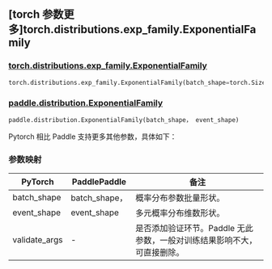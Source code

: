 ## [torch 参数更多]torch.distributions.exp_family.ExponentialFamily

### [torch.distributions.exp_family.ExponentialFamily](https://pytorch.org/docs/stable/distributions.html#torch.distributions.exp_family.ExponentialFamily)

```python
torch.distributions.exp_family.ExponentialFamily(batch_shape=torch.Size([]), event_shape=torch.Size([]), validate_args=None)
```

### [paddle.distribution.ExponentialFamily](https://www.paddlepaddle.org.cn/documentation/docs/zh/develop/api/paddle/distribution/ExponentialFamily_cn.html)

```python
paddle.distribution.ExponentialFamily(batch_shape， event_shape)
```

Pytorch 相比 Paddle 支持更多其他参数，具体如下：

### 参数映射

| PyTorch       | PaddlePaddle  | 备注                                          |
| ------------- | ------------- | --------------------------------------------- |
| batch_shape   | batch_shape， | 概率分布参数批量形状。                        |
| event_shape   | event_shape   | 多元概率分布维数形状。                        |
| validate_args | -             | 是否添加验证环节。Paddle 无此参数，一般对训练结果影响不大，可直接删除。 |
